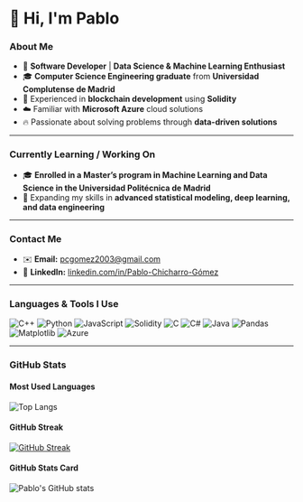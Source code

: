
# 👋 Hi, I'm Pablo  

### **About Me**  
* 🚀 **Software Developer** | **Data Science & Machine Learning Enthusiast**  
* 🎓 **Computer Science Engineering graduate** from **Universidad Complutense de Madrid**  
* 🔗 Experienced in **blockchain development** using **Solidity**  
* ☁️ Familiar with **Microsoft Azure** cloud solutions  
* 🔥 Passionate about solving problems through **data-driven solutions**  

---

### **Currently Learning / Working On**  
* 🎓 **Enrolled in a Master’s program in Machine Learning and Data Science in the Universidad Politécnica de Madrid**  
* 🧠 Expanding my skills in **advanced statistical modeling, deep learning, and data engineering**  

---

### **Contact Me**  
* ✉️ **Email:** [pcgomez2003@gmail.com](mailto:pcgomez2003@gmail.com)  
* 💼 **LinkedIn:** [linkedin.com/in/Pablo-Chicharro-Gómez](https://www.linkedin.com/public-profile/settings)  

---

### **Languages & Tools I Use**  

![C++](https://img.shields.io/badge/C%2B%2B-00599C?style=for-the-badge&logo=c%2B%2B&logoColor=white)
![Python](https://img.shields.io/badge/Python-3776AB?style=for-the-badge&logo=python&logoColor=white)
![JavaScript](https://img.shields.io/badge/JavaScript-F7DF1E?style=for-the-badge&logo=javascript&logoColor=black)
![Solidity](https://img.shields.io/badge/Solidity-363636?style=for-the-badge&logo=solidity&logoColor=white)
![C](https://img.shields.io/badge/C-00599C?style=for-the-badge&logo=c&logoColor=white)
![C#](https://img.shields.io/badge/C%23-239120?style=for-the-badge&logo=c-sharp&logoColor=white)
![Java](https://img.shields.io/badge/Java-007396?style=for-the-badge&logo=java&logoColor=white)
![Pandas](https://img.shields.io/badge/Pandas-150458?style=for-the-badge&logo=pandas&logoColor=white)
![Matplotlib](https://img.shields.io/badge/Matplotlib-3776AB?style=for-the-badge&logo=python&logoColor=white)
![Azure](https://img.shields.io/badge/Microsoft_Azure-0089D6?style=for-the-badge&logo=microsoft-azure&logoColor=white)

---

### **GitHub Stats**  

#### **Most Used Languages**  
![Top Langs](https://github-readme-stats.vercel.app/api/top-langs/?username=PabloCG13&layout=compact&theme=radical)

#### **GitHub Streak**  
[![GitHub Streak](https://github-readme-streak-stats.herokuapp.com?user=PabloCG13&theme=radical)](https://git.io/streak-stats)

#### **GitHub Stats Card**  
![Pablo's GitHub stats](https://github-readme-stats.vercel.app/api?username=PabloCG13&show_icons=true&theme=radical)
